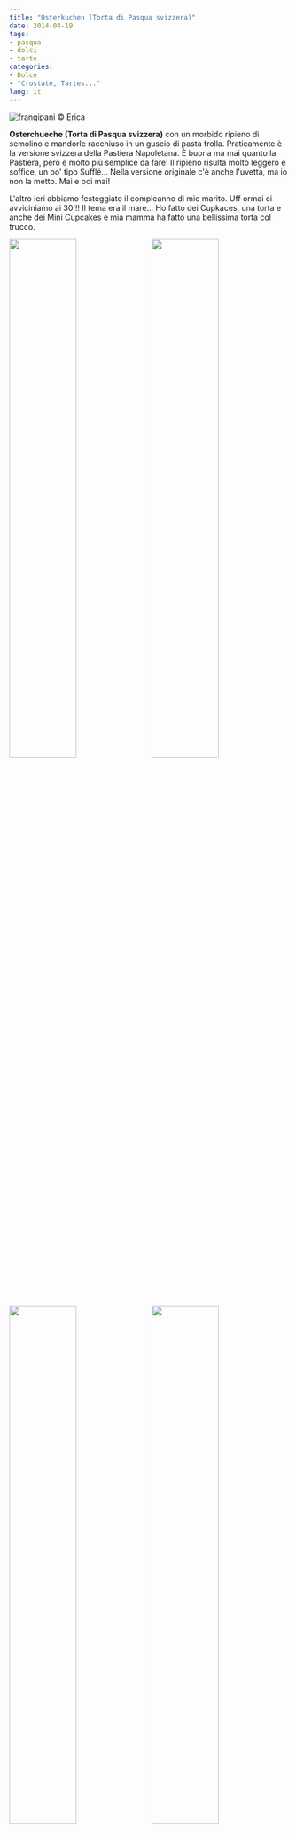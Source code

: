 ```yaml
---
title: "Osterkuchen (Torta di Pasqua svizzera)"
date: 2014-04-19
tags:
- pasqua
- dolci
- tarte
categories:
- Dolce
- "Crostate, Tartes..."
lang: it
---
```

![](header.jpeg "frangipani © Erica")

**Osterchueche (Torta di Pasqua svizzera)** con un morbido ripieno di semolino e mandorle racchiuso in un guscio di pasta frolla. Praticamente è la versione svizzera della Pastiera Napoletana. È buona ma mai quanto la Pastiera, però è molto più semplice da fare! Il ripieno risulta molto leggero e soffice, un po' tipo Sufflé... Nella versione originale c'è anche l'uvetta, ma io non la metto. Mai e poi mai!

L'altro ieri abbiamo festeggiato il compleanno di mio marito. Uff ormai ci avviciniamo ai 30!!! Il tema era il mare... Ho fatto dei Cupkaces, una torta e anche dei Mini Cupcakes e mia mamma ha fatto una bellissima torta col trucco.
<p>
  <div style="width: 100%; margin-bottom: 0">
    <img style="float: left; width: 49%; margin-right: 1%" src="ccadri.jpg" alt="" title="frangipani © Erica" />
    <img style="float: left; width: 49%; margin-left: 1%" src="miniccadri.jpg" alt="" title="frangipani © Erica" />
    <div style="clear: both"></div>
  </div>
</p>

<p>
  <div style="width: 100%; margin-bottom: 0">
    <img style="float: left; width: 49%; margin-right: 1%" src="tavolaadri.jpg" alt="" title="frangipani © Erica" />
    <img style="float: left; width: 49%; margin-left: 1%" src="tortaadri.jpg" alt="" title="frangipani © Erica" />
    <div style="clear: both"></div>
  </div>
</p>

<div id="wrapper" style="text-align: center">
  <div id="yourdiv" style="display: inline-block;">
    <div class="ingredients" itemscope itemtype="http://schema.org/Recipe">
      <span itemprop="name" style="display:none;">Osterkuchen (Torta di Pasqua svizzera)</span>
      <span itemprop="recipeCategory" style="display:none;">Dolce</span>
      <img itemprop="image" style="display:none;" class="ignore-gallery-item" src="header.jpeg"/>
      <span itemprop="author" style="display:none;">Erica Raiano</span>
      <span itemprop="description" style="display:none;">Osterchueche (Torta di Pasqua svizzera) con un morbido ripieno di semolino e mandorle racchiuso in un guscio di pasta frolla.</span>
      <div class="ingredients-title">Ingredienti</div>
      <table>
        <tbody>
          <tr>
            <td colspan="2"><b>Pasta frolla</b></td>
          </tr>
          <tr itemprop="recipeIngredient"> 
            <td>200gr</td>
            <td>farina</td>
          </tr>
          <tr itemprop="recipeIngredient"> 
            <td>3 cucchiai</td>
            <td>zucchero</td>
          </tr>
          <tr itemprop="recipeIngredient"> 
            <td>100gr</td>
            <td>burro o margarina</td>
          </tr>
          <tr itemprop="recipeIngredient"> 
            <td>qb</td>
            <td>scorza d'arancia e di limone</td>
          </tr>
          <tr itemprop="recipeIngredient"> 
            <td>1</td>
            <td>uovo</td>
          </tr>
          <tr itemprop="recipeIngredient"> 
            <td>1 pizzico</td>
            <td>sale</td>
          </tr>
          <tr style="height: 15px;"></tr>
          <tr>          
            <td colspan="2"><b>Farcia</b></td>
          </tr>
          <tr itemprop="recipeIngredient"> 
            <td>4 dl</td>
            <td>latte</td>
          </tr>
          <tr itemprop="recipeIngredient">      
            <td>1 pizzico</td>
            <td>sale</td>
          </tr>
          <tr itemprop="recipeIngredient"> 
            <td>4 cucchiai</td>
            <td>semolino</td>
          </tr>
          <tr itemprop="recipeIngredient"> 
            <td>1 limone</td>
            <td>scorza e succo</td>
          </tr>
          <tr itemprop="recipeIngredient"> 
            <td>50gr</td>
            <td>burro o margarina</td>
          </tr>
          <tr itemprop="recipeIngredient"> 
            <td>3 cucchiai</td>
            <td>zucchero</td>
          </tr>
          <tr itemprop="recipeIngredient"> 
            <td>3 cucchiai</td>
            <td>mandorle macinate</td>
          </tr>
          <tr itemprop="recipeIngredient"> 
            <td>3 cucchiai</td>
            <td>uvetta (facoltativa)</td>
          </tr>
          <tr itemprop="recipeIngredient"> 
            <td>3</td>
            <td>uova</td>
          </tr>
          <tr itemprop="recipeIngredient"> 
            <td>qb</td>
            <td>marmellata</td>        
          </tr>
        </tbody>
      </table>
      <br></br>
      <i class="pull-right" style="font-size: 80%;" itemprop="recipeYield">per una teglia da 26cm</i>
    </div>
  </div>
</div>


<h3>
  <font color="grey">
    <i class="fa fa-cogs"></i>
  </font> Preparazione
</h3>

Iniziate preparando la pasta frolla. Prendete tutti gli ingredienti per la pasta frolla e impastate il tutto velocemente finché avrete un'impasto omogeneo. Avvolgete la pasta frolla con la pellicola trasparente e mettetela il frigo per mezz'oretta.
<br />
Nel frattempo preparate il ripieno. Prendete un pentolino e fate sobbollire il latte con un pizzico di sale e poi aggiungete il semolino e fate cucinare a temperatura bassa per ca. 10min mescolando spesso. Mentre cucina il latte con il semolino separate i tuorli d'uovo dagli albumi e montate a neve gli albumi con un pizzico di sale. Quando si è addensato bene il semolino, togliete dai fuochi e aggiungete la scorza ed il succo di limone, il burro, lo zucchero, l'uvetta e le mandorle macinate e fate raffreddare un po'. Poi aggiungete i tuorli d'uovo e per finire gli albumi montati a neve mescolando dall'alto verso il basso.

Stendete la pasta frolla e mettetela in una teglia rotondo da massimo 26cm, bucherellate il fondo e copritelo con poca marmellata. Potete fare anche delle mini tortine, vengono anche molto carine, poi versateci il ripieno di semolino.
<p>
  <div style="width: 100%; margin-bottom: 0">
    <img style="float: left; width: 49%; margin-right: 1%" src="frolla.jpeg" alt="" title="frangipani © Erica" />
    <img style="float: left; width: 49%; margin-left: 1%" src="teglia.jpeg" alt="" title="frangipani © Erica" />
    <div style="clear: both"></div>
  </div>
</p>

Infornatela a 200°C statico per ca. 35min. Se fate delle mini tortine, allora il tempo di cottura sarà di 20min circa. Fate raffreddare la torta direttamente nella teglia in modo che il ripieno si rassodi bene. La torta viene servita semplicemente con una bella spolverata di zucchero a velo.
<p>
  <div style="width: 100%; margin-bottom: 0">
    <img style="float: left; width: 49%; margin-right: 1%" src="risultato1.jpeg" alt="" title="frangipani © Erica" />
    <img style="float: left; width: 49%; margin-left: 1%" src="risultato2.jpeg" alt="" title="frangipani © Erica" />
    <div style="clear: both"></div>
  </div>
</p>

<p>
  <div style="width: 100%; margin-bottom: 0">
    <img style="float: left; width: 49%; margin-right: 1%" src="risultato3.jpeg" alt="" title="frangipani © Erica" />
    <img style="float: left; width: 49%; margin-left: 1%" src="risultato4.jpeg" alt="" title="frangipani © Erica" />
    <div style="clear: both"></div>
  </div>
</p>

<p>
  <div style="width: 100%; margin-bottom: 0">
    <img style="float: left; width: 49%; margin-right: 1%" src="risultato5.jpeg" alt="" title="frangipani © Erica" />
    <img style="float: left; width: 49%; margin-left: 1%" src="risultato6.jpeg" alt="" title="frangipani © Erica" />
    <div style="clear: both"></div>
  </div>
</p>

<p>
  <div style="width: 100%; margin-bottom: 0">
    <img style="float: left; width: 49%; margin-right: 1%" src="risultato7.jpeg" alt="" title="frangipani © Erica" />
    <img style="float: left; width: 49%; margin-left: 1%" src="risultato8.jpeg" alt="" title="frangipani © Erica" />
    <div style="clear: both"></div>
  </div>
</p>

<p>
  <div style="width: 100%; margin-bottom: 0">
    <img style="float: left; width: 49%; margin-right: 1%" src="risultato9.jpeg" alt="" title="frangipani © Erica" />
    <img style="float: left; width: 49%; margin-left: 1%" src="risultato10.jpeg" alt="" title="frangipani © Erica" />
    <div style="clear: both"></div>
  </div>
</p>

<h4>Buon appetito
  <font color="red">
    <i class="fa fa-smile-o"></i>
  </font>
</h4>